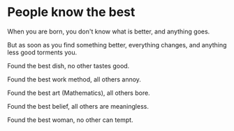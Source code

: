 # People know the best

When you are born, you don't know what is better, and anything goes.

But as soon as you find something better, everything changes, and anything less good torments you.

Found the best dish, no other tastes good.

Found the best work method, all others annoy.

Found the best art (Mathematics), all others bore.

Found the best belief, all others are meaningless.

Found the best woman, no other can tempt.
